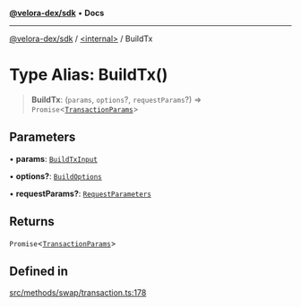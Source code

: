[**@velora-dex/sdk**](../../README.md) • **Docs**

***

[@velora-dex/sdk](../../globals.md) / [\<internal\>](../README.md) / BuildTx

# Type Alias: BuildTx()

> **BuildTx**: (`params`, `options`?, `requestParams`?) => `Promise`\<[`TransactionParams`](../../interfaces/TransactionParams.md)\>

## Parameters

• **params**: [`BuildTxInput`](../../type-aliases/BuildTxInput.md)

• **options?**: [`BuildOptions`](../../type-aliases/BuildOptions.md)

• **requestParams?**: [`RequestParameters`](RequestParameters.md)

## Returns

`Promise`\<[`TransactionParams`](../../interfaces/TransactionParams.md)\>

## Defined in

[src/methods/swap/transaction.ts:178](https://github.com/paraswap/paraswap-sdk/blob/master/src/methods/swap/transaction.ts#L178)
